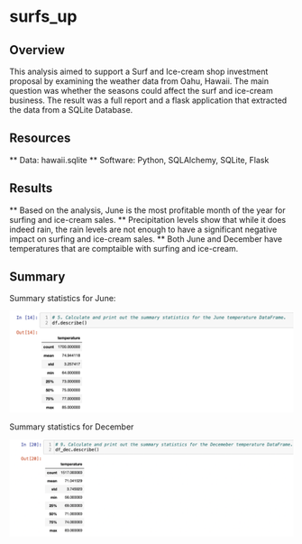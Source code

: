 # surfs_up

## Overview

This analysis aimed to support a Surf and Ice-cream shop investment proposal by examining the weather data from Oahu, Hawaii. The main question was whether the seasons could affect the surf and ice-cream business. The result was a full report and a flask application that extracted the data from a SQLite Database.

## Resources

** Data: hawaii.sqlite
** Software: Python, SQLAlchemy, SQLite, Flask



## Results

** Based on the analysis, June is the most profitable month of the year for surfing and ice-cream sales.
** Precipitation levels show that while it does indeed rain, the rain levels are not enough to have a significant negative impact on surfing and ice-cream sales.
** Both June and December have temperatures that are comptaible with surfing and ice-cream.



## Summary

Summary statistics for June:

![fig1](https://github.com/Irina-Preotescu/surfs_up/blob/3b37764d5690f48a44730e3435bd2289ce041c2c/fig1_surf.png) 



Summary statistics for December

![fig2](https://github.com/Irina-Preotescu/surfs_up/blob/3b37764d5690f48a44730e3435bd2289ce041c2c/fig2_surf.png)
